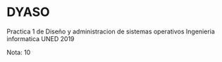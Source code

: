 # DYASO
Practica 1 de Diseño y administracion de sistemas operativos
Ingenieria informatica UNED 2019

Nota: 10

